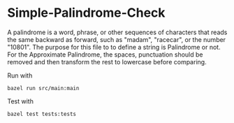 # Simple-Palindrome-Check
A palindrome is a word, phrase, or other sequences of characters that reads the same backward as forward, such as "madam", "racecar", or the number "10801".
The purpose for this file to to define a string is Palindrome or not. 
For the Approximate Palindrome, the spaces, punctuation should be removed and then transform the rest to lowercase before comparing. 

Run with
```
bazel run src/main:main
```

Test with
```
bazel test tests:tests
```
